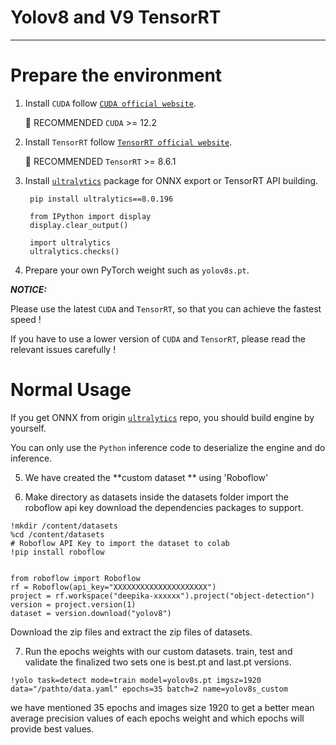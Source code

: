 # Yolov8 and V9 TensorRT

---


# Prepare the environment

1. Install `CUDA` follow [`CUDA official website`](https://docs.nvidia.com/cuda/cuda-installation-guide-linux/index.html#download-the-nvidia-cuda-toolkit).

   🚀 RECOMMENDED `CUDA` >= 12.2

2. Install `TensorRT` follow [`TensorRT official website`](https://developer.nvidia.com/nvidia-tensorrt-8x-download).

   🚀 RECOMMENDED `TensorRT` >= 8.6.1

3. Install [`ultralytics`](https://github.com/ultralytics/ultralytics) package for ONNX export or TensorRT API building.

   ``` shell
    pip install ultralytics==8.0.196

    from IPython import display
    display.clear_output()

    import ultralytics
    ultralytics.checks()

   ```
4. Prepare your own PyTorch weight such as `yolov8s.pt`.

***NOTICE:***

Please use the latest `CUDA` and `TensorRT`, so that you can achieve the fastest speed !

If you have to use a lower version of `CUDA` and `TensorRT`, please read the relevant issues carefully !

# Normal Usage

If you get ONNX from origin [`ultralytics`](https://github.com/ultralytics/ultralytics) repo, you should build engine by yourself.

You can only use the `Python` inference code to deserialize the engine and do inference.

5. We have created the **custom dataset ** using 'Roboflow'

6. Make directory as datasets inside the datasets folder import the roboflow api key download the dependencies packages to support.
 ``` shell  
 !mkdir /content/datasets
 %cd /content/datasets
 # Roboflow API Key to import the dataset to colab
 !pip install roboflow


 from roboflow import Roboflow
 rf = Roboflow(api_key="XXXXXXXXXXXXXXXXXXXXX")
 project = rf.workspace("deepika-xxxxxx").project("object-detection")
 version = project.version(1)
 dataset = version.download("yolov8")
 ```
Download the zip files and extract the zip files of datasets.

7. Run the epochs weights with our custom datasets. train, test and validate the finalized two sets one is best.pt and last.pt versions.
``` shell
!yolo task=detect mode=train model=yolov8s.pt imgsz=1920 data="/pathto/data.yaml" epochs=35 batch=2 name=yolov8s_custom
```
we have mentioned 35 epochs and images size 1920 to get a better mean average precision values of each epochs weight and which epochs will provide best values.



